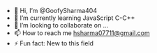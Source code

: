 - 👋 Hi, I’m @GoofySharma404
- 🌱 I’m currently learning JavaScript C-C++
- 💞️ I’m looking to collaborate on ...
- 📫 How to reach me hsharma07711@gmail.com
- ⚡ Fun fact: New to this field 

<!---
GoofySharma404/GoofySharma404 is a ✨ special ✨ repository because its `README.md` (this file) appears on your GitHub profile.
You can click the Preview link to take a look at your changes.
--->
